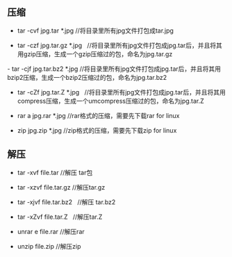 ## 压缩
- tar -cvf jpg.tar *.jpg //将目录里所有jpg文件打包成tar.jpg 

- tar -czf jpg.tar.gz *.jpg   //将目录里所有jpg文件打包成jpg.tar后，并且将其用gzip压缩，生成一个gzip压缩过的包，命名为jpg.tar.gz

- tar -cjf jpg.tar.bz2 *.jpg //将目录里所有jpg文件打包成jpg.tar后，并且将其用bzip2压缩，生成一个bzip2压缩过的包，命名为jpg.tar.bz2

- tar -cZf jpg.tar.Z *.jpg   //将目录里所有jpg文件打包成jpg.tar后，并且将其用compress压缩，生成一个umcompress压缩过的包，命名为jpg.tar.Z

- rar a jpg.rar *.jpg //rar格式的压缩，需要先下载rar for linux

- zip jpg.zip *.jpg //zip格式的压缩，需要先下载zip for linux

## 解压
- tar -xvf file.tar //解压 tar包

- tar -xzvf file.tar.gz //解压tar.gz

- tar -xjvf file.tar.bz2   //解压 tar.bz2

- tar -xZvf file.tar.Z   //解压tar.Z

- unrar e file.rar //解压rar

- unzip file.zip //解压zip